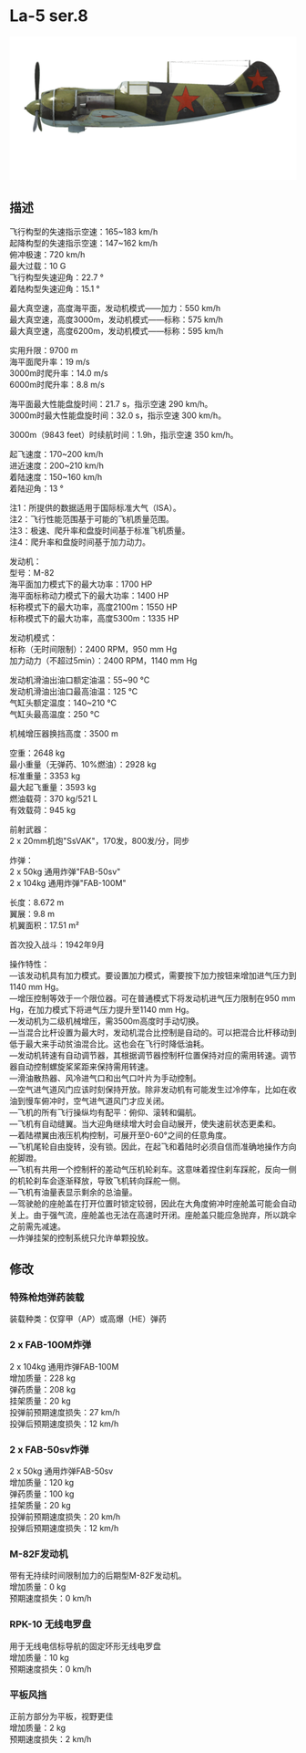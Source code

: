 # La-5 ser.8  
  
![la5s8](../images/la5s8.png)  
  
## 描述  
  
飞行构型的失速指示空速：165~183 km/h  
起降构型的失速指示空速：147~162 km/h  
俯冲极速：720 km/h  
最大过载：10 G  
飞行构型失速迎角：22.7 °  
着陆构型失速迎角：15.1 °  
  
最大真空速，高度海平面，发动机模式——加力：550 km/h  
最大真空速，高度3000m，发动机模式——标称：575 km/h  
最大真空速，高度6200m，发动机模式——标称：595 km/h  
  
实用升限：9700 m  
海平面爬升率：19 m/s  
3000m时爬升率：14.0 m/s  
6000m时爬升率：8.8 m/s  
  
海平面最大性能盘旋时间：21.7 s，指示空速 290 km/h。  
3000m时最大性能盘旋时间：32.0 s，指示空速 300 km/h。  
  
3000m（9843 feet）时续航时间：1.9h，指示空速 350 km/h。  
  
起飞速度：170~200 km/h  
进近速度：200~210 km/h  
着陆速度：150~160 km/h  
着陆迎角：13 °  
  
注1：所提供的数据适用于国际标准大气（ISA）。  
注2：飞行性能范围基于可能的飞机质量范围。  
注3：极速、爬升率和盘旋时间基于标准飞机质量。  
注4：爬升率和盘旋时间基于加力动力。  
  
发动机：  
型号：M-82  
海平面加力模式下的最大功率：1700 HP  
海平面标称动力模式下的最大功率：1400 HP  
标称模式下的最大功率，高度2100m：1550 HP  
标称模式下的最大功率，高度5300m：1335 HP  
  
发动机模式：  
标称（无时间限制）：2400 RPM，950 mm Hg  
加力动力（不超过5min）：2400 RPM，1140 mm Hg  
  
发动机滑油出油口额定油温：55~90 °C  
发动机滑油出油口最高油温：125 °C  
气缸头额定温度：140~210 °C  
气缸头最高温度：250 °C  
  
机械增压器换挡高度：3500 m  
  
空重：2648 kg  
最小重量（无弹药、10%燃油）：2928 kg  
标准重量：3353 kg  
最大起飞重量：3593 kg  
燃油载荷：370 kg/521 L  
有效载荷：945 kg  
  
前射武器：  
2 x 20mm机炮"SsVAK"，170发，800发/分，同步  
  
炸弹：  
2 x 50kg 通用炸弹"FAB-50sv"  
2 x 104kg 通用炸弹"FAB-100M"  
  
长度：8.672 m  
翼展：9.8 m  
机翼面积：17.51 m²  
  
首次投入战斗：1942年9月  
  
操作特性：  
—该发动机具有加力模式。要设置加力模式，需要按下加力按钮来增加进气压力到1140 mm Hg。  
—增压控制等效于一个限位器。可在普通模式下将发动机进气压力限制在950 mm Hg，在加力模式下将进气压力提升至1140 mm Hg。  
—发动机为二级机械增压，需3500m高度时手动切换。  
—当混合比杆设置为最大时，发动机混合比控制是自动的。可以把混合比杆移动到低于最大来手动贫油混合比。这也会在飞行时降低油耗。  
—发动机转速有自动调节器，其根据调节器控制杆位置保持对应的需用转速。调节器自动控制螺旋桨桨距来保持需用转速。  
—滑油散热器、风冷进气口和出气口叶片为手动控制。  
—空气进气道风门应该时刻保持开放。除非发动机有可能发生过冷停车，比如在收油到慢车俯冲时，空气进气道风门才应关闭。  
—飞机的所有飞行操纵均有配平：俯仰、滚转和偏航。  
—飞机有自动缝翼。当大迎角继续增大时会自动展开，使失速前状态更柔和。  
—着陆襟翼由液压机构控制，可展开至0-60°之间的任意角度。  
—飞机尾轮自由旋转，没有锁。因此，在起飞和着陆时必须自信而准确地操作方向舵脚蹬。  
—飞机有共用一个控制杆的差动气压机轮刹车。这意味着捏住刹车踩舵，反向一侧的机轮刹车会逐渐释放，导致飞机转向踩舵一侧。  
—飞机有油量表显示剩余的总油量。  
—驾驶舱的座舱盖在打开位置时锁定较弱，因此在大角度俯冲时座舱盖可能会自动关上。由于强气流，座舱盖也无法在高速时开闭。座舱盖只能应急抛弃，所以跳伞之前需先减速。  
—炸弹挂架的控制系统只允许单颗投放。  
  
## 修改  
  
  
### 特殊枪炮弹药装载  
  
装载种类：仅穿甲（AP）或高爆（HE）弹药  
  
### 2 x FAB-100M炸弹  
  
2 x 104kg 通用炸弹FAB-100M  
增加质量：228 kg  
弹药质量：208 kg  
挂架质量：20 kg  
投弹前预期速度损失：27 km/h  
投弹后预期速度损失：12 km/h  
  
### 2 x FAB-50sv炸弹  
  
2 x 50kg 通用炸弹FAB-50sv  
增加质量：120 kg  
弹药质量：100 kg  
挂架质量：20 kg  
投弹前预期速度损失：20 km/h  
投弹后预期速度损失：12 km/h  
  
### M-82F发动机  
  
带有无持续时间限制加力的后期型M-82F发动机。  
增加质量：0 kg  
预期速度损失：0 km/h  
  
### RPK-10 无线电罗盘  
  
用于无线电信标导航的固定环形无线电罗盘  
增加质量：10 kg  
预期速度损失：0 km/h  
  
### 平板风挡  
  
正前方部分为平板，视野更佳  
增加质量：2 kg  
预期速度损失：2 km/h  